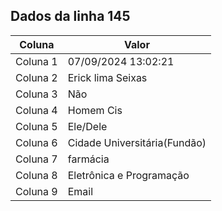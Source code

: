 ## Dados da linha 145

| Coluna | Valor |
|--------|-------|
| Coluna 1 | 07/09/2024 13:02:21 |
| Coluna 2 | Erick lima Seixas |
| Coluna 3 | Não |
| Coluna 4 | Homem Cis |
| Coluna 5 | Ele/Dele |
| Coluna 6 | Cidade Universitária(Fundão) |
| Coluna 7 | farmácia |
| Coluna 8 | Eletrônica e Programação |
| Coluna 9 | Email |
